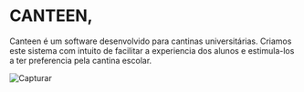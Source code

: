 # CANTEEN,

Canteen é um software desenvolvido para cantinas universitárias. Criamos este sistema com intuito de facilitar a experiencia dos alunos e estimula-los a ter preferencia pela cantina escolar.    


![Capturar](https://user-images.githubusercontent.com/73305767/120947565-4d003800-c716-11eb-924e-4903232847ca.PNG)
